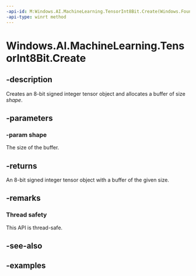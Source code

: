 ```yaml
---
-api-id: M:Windows.AI.MachineLearning.TensorInt8Bit.Create(Windows.Foundation.Collections.IIterable{System.Int64})
-api-type: winrt method
---
```


<!-- Method syntax.
public TensorInt8Bit TensorInt8Bit.Create(IIterable<Int64> shape)
-->

# Windows.AI.MachineLearning.TensorInt8Bit.Create

## -description
Creates an 8-bit signed integer tensor object and allocates a buffer of size *shape*.

## -parameters
### -param shape
The size of the buffer.

## -returns
An 8-bit signed integer tensor object with a buffer of the given size.

## -remarks

### Thread safety
This API is thread-safe.

## -see-also

## -examples

